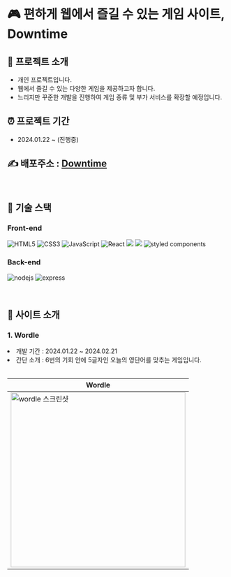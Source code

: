 # 🎮 편하게 웹에서 즐길 수 있는 게임 사이트, Downtime

## 🙌 프로젝트 소개
- 개인 프로젝트입니다.
- 웹에서 즐길 수 있는 다양한 게임을 제공하고자 합니다.
- 느리지만 꾸준한 개발을 진행하여 게임 종류 및 부가 서비스를 확장할 예정입니다.

## ⏰ 프로젝트 기간
- 2024.01.22 ~ (진행중)

## ✍ 배포주소 : [Downtime](https://www.doong9.com) 

<br />

## 🔧 기술 스택

### Front-end

<img alt="HTML5" src ="https://img.shields.io/badge/HTML5-E34F26.svg?&style=for-the-badge&logo=HTML5&logoColor=white"/> <img alt="CSS3" src ="https://img.shields.io/badge/CSS3-1572B6.svg?&style=for-the-badge&logo=CSS3&logoColor=white"/> <img alt="JavaScript" src ="https://img.shields.io/badge/JavaScript-F7DF1E.svg?&style=for-the-badge&logo=JavaScript&logoColor=white"/>
<img alt="React" src ="https://img.shields.io/badge/React-61DAFB.svg?&style=for-the-badge&logo=React&logoColor=white"/> <img src="https://img.shields.io/badge/recoil-3578E5?style=for-the-badge&logo=recoil&logoColor=white" /> <img src="https://img.shields.io/badge/react query-FF4154?style=for-the-badge&logo=reactquery&logoColor=white" />
<img alt="styled components" src ="https://img.shields.io/badge/styled components-DB7093.svg?&style=for-the-badge&logo=styled-components&logoColor=white"/>

### Back-end

<img alt="nodejs" src ="https://img.shields.io/badge/nodejs-339933.svg?&style=for-the-badge&logo=nodedotjs&logoColor=white"/> <img alt="express" src ="https://img.shields.io/badge/express-000000.svg?&style=for-the-badge&logo=express&logoColor=white"/>

<br />

## 📃 사이트 소개

### 1. Wordle
<li>개발 기간 : 2024.01.22 ~ 2024.02.21</li>
<li>간단 소개 : 6번의 기회 안에 5글자인 오늘의 영단어를 맞추는 게임입니다.</li>

<br />

|Wordle|
|------|
|<img width="400px" src="https://github.com/JB0129/Downtime/assets/130051470/07299180-0488-4824-958f-fe5c0eb5de7e" alt="wordle 스크린샷" />|


